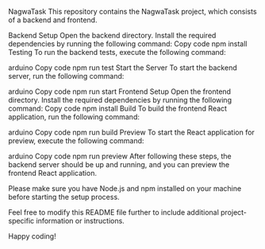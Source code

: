 NagwaTask
This repository contains the NagwaTask project, which consists of a backend and frontend.

Backend
Setup
Open the backend directory.
Install the required dependencies by running the following command:
Copy code
npm install
Testing
To run the backend tests, execute the following command:

arduino
Copy code
npm run test
Start the Server
To start the backend server, run the following command:

arduino
Copy code
npm run start
Frontend
Setup
Open the frontend directory.
Install the required dependencies by running the following command:
Copy code
npm install
Build
To build the frontend React application, run the following command:

arduino
Copy code
npm run build
Preview
To start the React application for preview, execute the following command:

arduino
Copy code
npm run preview
After following these steps, the backend server should be up and running, and you can preview the frontend React application.

Please make sure you have Node.js and npm installed on your machine before starting the setup process.

Feel free to modify this README file further to include additional project-specific information or instructions.

Happy coding!
